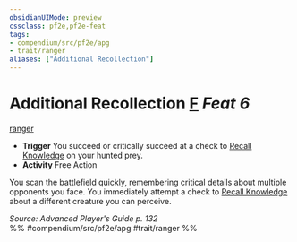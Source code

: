 ```yaml
---
obsidianUIMode: preview
cssclass: pf2e,pf2e-feat
tags:
- compendium/src/pf2e/apg
- trait/ranger
aliases: ["Additional Recollection"]
---
```

# Additional Recollection  [F](../../Rules/core-rulebook/chapter-9-playing-the-game.md#Actions "Free Action") *Feat 6*  
[ranger](../../Rules/traits/ranger.md)  

- **Trigger** You succeed or critically succeed at a check to [Recall Knowledge](../../Rules/actions/recall-knowledge.md) on your hunted prey.
- **Activity** Free Action

You scan the battlefield quickly, remembering critical details about multiple opponents you face. You immediately attempt a check to [Recall Knowledge](../../Rules/actions/recall-knowledge.md) about a different creature you can perceive.

*Source: Advanced Player's Guide p. 132*  
%% #compendium/src/pf2e/apg #trait/ranger %%